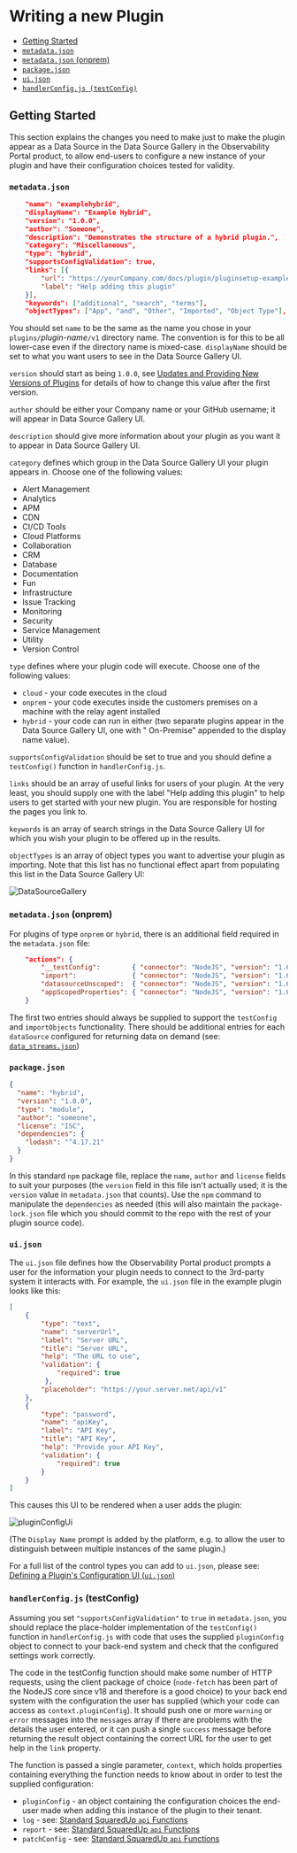 # Writing a new Plugin

  - [Getting Started](#getting-started)
  - [`metadata.json`](#metadatajson)
  - [`metadata.json` (onprem)](#metadatajson-onprem)
  - [`package.json`](#packagejson)
  - [`ui.json`](#ui.json)
  - [`handlerConfig.js (testConfig)`](#handlerconfigjs-testconfig)

## Getting Started

This section explains the changes you need to make just to make the plugin appear as a Data Source in the Data Source Gallery in the Observability Portal product, to allow end-users to configure a new instance of your plugin and have their configuration choices tested for validity.

### `metadata.json`

```json
    "name": "examplehybrid",
    "displayName": "Example Hybrid",
    "version": "1.0.0",
    "author": "Someone",
    "description": "Demonstrates the structure of a hybrid plugin.",
    "category": "Miscellaneous",
    "type": "hybrid",
    "supportsConfigValidation": true,
    "links": [{
        "url": "https://yourCompany.com/docs/plugin/pluginsetup-examplehybrid",
        "label": "Help adding this plugin"
    }],
    "keywords": ["additional", "search", "terms"],
    "objectTypes": ["App", "and", "Other", "Imported", "Object Type"],
```

You should set `name` to be the same as the name you chose in your `plugins/`_plugin-name_`/v1` directory name. The convention is for this to be all lower-case even if the directory name is mixed-case. `displayName` should be set to what you want users to see in the Data Source Gallery UI.

`version` should start as being `1.0.0`, see [Updates and Providing New Versions of Plugins](./writingANewPlugin.md#Updates-and-Providing-New-Versions-of-Plugins) for details of how to change this value after the first version.

`author` should be either your Company name or your GitHub username; it will appear in Data Source Gallery UI.

`description` should give more information about your plugin as you want it to appear in Data Source Gallery UI.

`category` defines which group in the Data Source Gallery UI your plugin appears in. Choose one of the following values:

- Alert Management
- Analytics
- APM
- CDN
- CI/CD Tools
- Cloud Platforms
- Collaboration
- CRM
- Database
- Documentation
- Fun
- Infrastructure
- Issue Tracking
- Monitoring
- Security
- Service Management
- Utility
- Version Control

`type` defines where your plugin code will execute. Choose one of the following values:
- `cloud` - your code executes in the cloud
- `onprem` - your code executes inside the customers premises on a machine with the relay agent installed
- `hybrid` - your code can run in either (two separate plugins appear in the Data Source Gallery UI, one with " On-Premise" appended to the display name value).

`supportsConfigValidation` should be set to true and you should define a `testConfig()` function in `handlerConfig.js`.

`links` should be an array of useful links for users of your plugin. At the very least, you should supply one with the label "Help adding this plugin" to help users to get started with your new plugin. You are responsible for hosting the pages you link to.

`keywords` is an array of search strings in the Data Source Gallery UI for which you wish your plugin to be offered up in the results.

`objectTypes` is an array of object types you want to advertise your plugin as importing. Note that this list has no functional effect apart from populating this list in the Data Source Gallery UI:

![DataSourceGallery](images/DataSourceGalleryObjects.jpg)

### `metadata.json` (onprem)

For plugins of type `onprem` or `hybrid`, there is an additional field required in the `metadata.json` file:

```json
    "actions": {
        "__testConfig":        { "connector": "NodeJS", "version": "1.6.0", "config": { "scriptPath": "handler.js", "entryPoint": "testConfig"    } },
        "import":              { "connector": "NodeJS", "version": "1.6.0", "config": { "scriptPath": "handler.js", "entryPoint": "importObjects" }, "isImportAction": true },
        "datasourceUnscoped":  { "connector": "NodeJS", "version": "1.6.0", "config": { "scriptPath": "handler.js", "entryPoint": "readDataSource" } },
        "appScopedProperties": { "connector": "NodeJS", "version": "1.6.0", "config": { "scriptPath": "handler.js", "entryPoint": "readDataSource" } }
    }
```

The first two entries should always be supplied to support the `testConfig` and `importObjects` functionality. There should be additional entries for each `dataSource` configured for returning data on demand (see: [`data_streams.json`](./newPluginDataOnDemand.md#data_streamsjson))

### `package.json`

```json
{
  "name": "hybrid",
  "version": "1.0.0",
  "type": "module",
  "author": "someone",
  "license": "ISC",
  "dependencies": {
    "lodash": "^4.17.21"
  }
}
```

In this standard `npm` package file, replace the `name`, `author` and `license` fields to suit your purposes (the `version` field in this file isn't actually used; it is the `version` value in `metadata.json` that counts). Use the `npm` command to manipulate the `dependencies` as needed (this will also maintain the `package-lock.json` file which you should commit to the repo with the rest of your plugin source code).

### `ui.json`

The `ui.json` file defines how the Observability Portal product prompts a user for the information your plugin needs to connect to the 3rd-party system it interacts with. For example, the `ui.json` file in the example plugin looks like this:

```json
[
    {
        "type": "text",
        "name": "serverUrl",
        "label": "Server URL",
        "title": "Server URL",
        "help": "The URL to use",
        "validation": {
            "required": true
         },
        "placeholder": "https://your.server.net/api/v1"
    },
    {
        "type": "password",
        "name": "apiKey",
        "label": "API Key",
        "title": "API Key",
        "help": "Provide your API Key",
        "validation": {
            "required": true
        }
    }
]
```

This causes this UI to be rendered when a user adds the plugin:

![pluginConfigUi](images/pluginConfigUi.jpg)

(The `Display Name` prompt is added by the platform, e.g. to allow the user to distinguish between multiple instances of the same plugin.)

For a full list of the control types you can add to `ui.json`, please see: [Defining a Plugin's Configuration UI (`ui.json`)](configuringUiJson.md)

### `handlerConfig.js` (**testConfig**)

Assuming you set `"supportsConfigValidation"` to `true` in `metadata.json`, you should replace the place-holder implementation of the `testConfig()` function in `handlerConfig.js` with code that uses the supplied `pluginConfig` object to connect to your back-end system and check that the configured settings work correctly.

The code in the testConfig function should make some number of HTTP requests, using the client package of choice (`node-fetch` has been part of the NodeJS core since v18 and therefore is a good choice) to your back end system with the configuration the user has supplied (which your code can access as `context.pluginConfig`). It should push one or more `warning` or `error` messages into the `messages` array if there are problems with the details the user entered, or it can push a single `success` message before returning the result object containing the correct URL for the user to get help in the `link` property.

The function is passed a single parameter, `context`, which holds properties containing everything the function needs to know about in order to test the supplied configuration:

- `pluginConfig` - an object containing the configuration choices the end-user made when adding this instance of the plugin to their tenant.
- `log` - see: [Standard SquaredUp `api` Functions](./writingANewPlugin.md#standard-squaredup-api-functions)
- `report` - see: [Standard SquaredUp `api` Functions](./writingANewPlugin.md#standard-squaredup-api-functions)
- `patchConfig` - see: [Standard SquaredUp `api` Functions](./writingANewPlugin.md#standard-squaredup-api-functions)